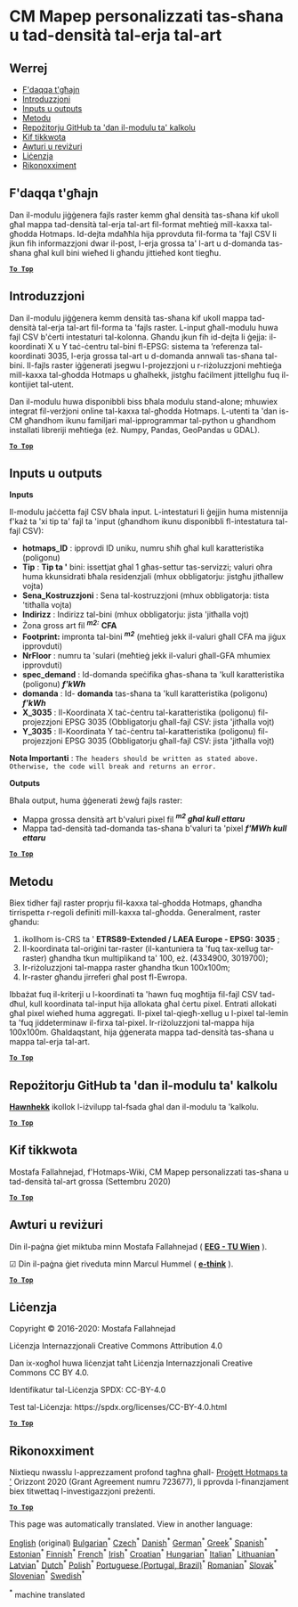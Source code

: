 <h1><a class="anchor" id="cm-customized-heat-and-gross-floor-area-density-maps" href="#cm-customized-heat-and-gross-floor-area-density-maps"><i class="fa fa-link"></i></a>CM Mapep personalizzati tas-sħana u tad-densità tal-erja tal-art</h1><h2><a class="anchor" id="table-of-contents" href="#table-of-contents"><i class="fa fa-link"></i></a> Werrej</h2><ul><li> <a href="#in-a-glance">F&#39;daqqa t&#39;għajn</a></li><li> <a href="#introduction">Introduzzjoni</a></li><li> <a href="#inputs-and-outputs">Inputs u outputs</a></li><li> <a href="#method">Metodu</a></li><li> <a href="#github-repository-of-this-calculation-module">Repożitorju GitHub ta &#39;dan il-modulu ta&#39; kalkolu</a></li><li> <a href="#how-to-cite">Kif tikkwota</a></li><li> <a href="#authors-and-reviewers">Awturi u reviżuri</a></li><li> <a href="#license">Liċenzja</a></li><li> <a href="#acknowledgement">Rikonoxximent</a></li></ul><h2><a class="anchor" id="in-a-glance" href="#in-a-glance"><i class="fa fa-link"></i></a> F&#39;daqqa t&#39;għajn</h2><p> Dan il-modulu jiġġenera fajls raster kemm għal densità tas-sħana kif ukoll għal mappa tad-densità tal-erja tal-art fil-format meħtieġ mill-kaxxa tal-għodda Hotmaps. Id-dejta mdaħħla hija pprovduta fil-forma ta &#39;fajl CSV li jkun fih informazzjoni dwar il-post, l-erja grossa ta&#39; l-art u d-domanda tas-sħana għal kull bini wieħed li għandu jittieħed kont tiegħu.</p><p> <a href="#table-of-contents"><strong><code>To Top</code></strong></a></p><h2><a class="anchor" id="introduction" href="#introduction"><i class="fa fa-link"></i></a> Introduzzjoni</h2><p> Dan il-modulu jiġġenera kemm densità tas-sħana kif ukoll mappa tad-densità tal-erja tal-art fil-forma ta &#39;fajls raster. L-input għall-modulu huwa fajl CSV b&#39;ċerti intestaturi tal-kolonna. Għandu jkun fih id-dejta li ġejja: il-koordinati X u Y taċ-ċentru tal-bini fl-EPSG: sistema ta ’referenza tal-koordinati 3035, l-erja grossa tal-art u d-domanda annwali tas-sħana tal-bini. Il-fajls raster iġġenerati jsegwu l-projezzjoni u r-riżoluzzjoni meħtieġa mill-kaxxa tal-għodda Hotmaps u għalhekk, jistgħu faċilment jittellgħu fuq il-kontijiet tal-utent.</p><p> Dan il-modulu huwa disponibbli biss bħala modulu stand-alone; mhuwiex integrat fil-verżjoni online tal-kaxxa tal-għodda Hotmaps. L-utenti ta &#39;dan is-CM għandhom ikunu familjari mal-ipprogrammar tal-python u għandhom installati libreriji meħtieġa (eż. Numpy, Pandas, GeoPandas u GDAL).</p><p> <a href="#table-of-contents"><strong><code>To Top</code></strong></a></p><h2><a class="anchor" id="inputs-and-outputs" href="#inputs-and-outputs"><i class="fa fa-link"></i></a> Inputs u outputs</h2><p> <strong>Inputs</strong></p><p> Il-modulu jaċċetta fajl CSV bħala input. L-intestaturi li ġejjin huma mistennija f&#39;każ ta &#39;xi tip ta&#39; fajl ta &#39;input (għandhom ikunu disponibbli fl-intestatura tal-fajl CSV):</p><ul><li> <strong>hotmaps_ID</strong> : ipprovdi ID uniku, numru sħiħ għal kull karatteristika (poligonu)</li><li> <strong>Tip</strong> : <strong>Tip ta &#39;</strong> bini: issettjat għal 1 għas-settur tas-servizzi; valuri oħra huma kkunsidrati bħala residenzjali (mhux obbligatorju: jistgħu jitħallew vojta)</li><li> <strong>Sena_Kostruzzjoni</strong> : Sena tal-kostruzzjoni (mhux obbligatorja: tista &#39;titħalla vojta)</li><li> <strong>Indirizz</strong> : Indirizz tal-bini (mhux obbligatorju: jista &#39;jitħalla vojt)</li><li> Żona gross art fil <strong><em><sup>m2:</sup></em></strong> <strong>CFA</strong></li><li> <strong>Footprint:</strong> impronta tal-bini <strong><em><sup>m2</sup></em></strong> (meħtieġ jekk il-valuri għall CFA ma jiġux ipprovduti)</li><li> <strong>NrFloor</strong> : numru ta &#39;sulari (meħtieġ jekk il-valuri għall-GFA mhumiex ipprovduti)</li><li> <strong>spec_demand</strong> : Id-domanda speċifika għas-sħana ta &#39;kull karatteristika (poligonu) <strong><em>f&#39;kWh</em></strong></li><li> <strong>domanda</strong> : Id- <strong>domanda</strong> tas-sħana ta &#39;kull karatteristika (poligonu) <strong><em>f&#39;kWh</em></strong></li><li> <strong>X_3035</strong> : Il-Koordinata X taċ-ċentru tal-karatteristika (poligonu) fil-projezzjoni EPSG 3035 (Obbligatorju għall-fajl CSV: jista &#39;jitħalla vojt)</li><li> <strong>Y_3035</strong> : Il-Koordinata Y taċ-ċentru tal-karatteristika (poligonu) fil-projezzjoni EPSG 3035 (Obbligatorju għall-fajl CSV: jista &#39;jitħalla vojt)</li></ul><p> <strong>Nota Importanti</strong> : <code>The headers should be written as stated above. Otherwise, the code will break and returns an error.</code></p><p> <strong>Outputs</strong></p><p> Bħala output, huma ġġenerati żewġ fajls raster:</p><ul><li> Mappa grossa densità art b&#39;valuri pixel fil <strong><em><sup>m2</sup> għal kull ettaru</em></strong></li><li> Mappa tad-densità tad-domanda tas-sħana b&#39;valuri ta &#39;pixel <strong><em>f&#39;MWh kull ettaru</em></strong></li></ul><p> <a href="#table-of-contents"><strong><code>To Top</code></strong></a></p><h2><a class="anchor" id="method" href="#method"><i class="fa fa-link"></i></a> Metodu</h2><p> Biex tidher fajl raster proprju fil-kaxxa tal-għodda Hotmaps, għandha tirrispetta r-regoli definiti mill-kaxxa tal-għodda. Ġeneralment, raster għandu:</p><ol><li> ikollhom is-CRS ta &#39; <strong>ETRS89-Extended / LAEA Europe - EPSG: 3035</strong> ;</li><li> Il-koordinata tal-oriġini tar-raster (il-kantuniera ta &#39;fuq tax-xellug tar-raster) għandha tkun multiplikand ta&#39; 100, eż. (4334900, 3019700);</li><li> Ir-riżoluzzjoni tal-mappa raster għandha tkun 100x100m;</li><li> Ir-raster għandu jirreferi għal post fl-Ewropa.</li></ol><p> Ibbażat fuq il-kriterji u l-koordinati ta &#39;hawn fuq mogħtija fil-fajl CSV tad-dħul, kull koordinata tal-input hija allokata għal ċertu pixel. Entrati allokati għal pixel wieħed huma aggregati. Il-pixel tal-qiegħ-xellug u l-pixel tal-lemin ta &#39;fuq jiddeterminaw il-firxa tal-pixel. Ir-riżoluzzjoni tal-mappa hija 100x100m. Għaldaqstant, hija ġġenerata mappa tad-densità tas-sħana u mappa tal-erja tal-art.</p><p> <a href="#table-of-contents"><strong><code>To Top</code></strong></a></p><h2><a class="anchor" id="github-repository-of-this-calculation-module" href="#github-repository-of-this-calculation-module"><i class="fa fa-link"></i></a> Repożitorju GitHub ta &#39;dan il-modulu ta&#39; kalkolu</h2><p> <strong><a href="https://github.com/HotMaps/customized_h_fa_dm">Hawnhekk</a></strong> ikollok l-iżvilupp tal-fsada għal dan il-modulu ta &#39;kalkolu.</p><p> <a href="#table-of-contents"><strong><code>To Top</code></strong></a></p><h2><a class="anchor" id="how-to-cite" href="#how-to-cite"><i class="fa fa-link"></i></a> Kif tikkwota</h2><p> Mostafa Fallahnejad, f&#39;Hotmaps-Wiki, CM Mapep personalizzati tas-sħana u tad-densità tal-art grossa (Settembru 2020)</p><p> <a href="#table-of-contents"><strong><code>To Top</code></strong></a></p><h2><a class="anchor" id="authors-and-reviewers" href="#authors-and-reviewers"><i class="fa fa-link"></i></a> Awturi u reviżuri</h2><p> Din il-paġna ġiet miktuba minn Mostafa Fallahnejad ( <strong><a href="https://eeg.tuwien.ac.at/">EEG - TU Wien</a></strong> ).</p><p> ☑ Din il-paġna ġiet riveduta minn Marcul Hummel ( <strong><a href="https://e-think.ac.at">e-think</a></strong> ).</p><p> <a href="#table-of-contents"><strong><code>To Top</code></strong></a></p><h2><a class="anchor" id="license" href="#license"><i class="fa fa-link"></i></a> Liċenzja</h2><p> Copyright © 2016-2020: Mostafa Fallahnejad</p><p> Liċenzja Internazzjonali Creative Commons Attribution 4.0</p><p> Dan ix-xogħol huwa liċenzjat taħt Liċenzja Internazzjonali Creative Commons CC BY 4.0.</p><p> Identifikatur tal-Liċenzja SPDX: CC-BY-4.0</p><p> Test tal-Liċenzja: https://spdx.org/licenses/CC-BY-4.0.html</p><p> <a href="#table-of-contents"><strong><code>To Top</code></strong></a></p><h2><a class="anchor" id="acknowledgement" href="#acknowledgement"><i class="fa fa-link"></i></a> Rikonoxximent</h2><p> Nixtiequ nwasslu l-apprezzament profond tagħna għall- <a href="https://www.hotmaps-project.eu">Proġett Hotmaps ta &#39;</a> Orizzont 2020 (Grant Agreement numru 723677), li pprovda l-finanzjament biex titwettaq l-investigazzjoni preżenti.</p><p> <a href="#table-of-contents"><strong><code>To Top</code></strong></a></p>
<!--- THIS IS A SUPER UNIQUE IDENTIFIER -->

This page was automatically translated. View in another language:

[English](../en/CM-Customized-heat-and-floor-area-density-maps) (original) [Bulgarian](../bg/CM-Customized-heat-and-floor-area-density-maps)<sup>\*</sup> [Czech](../cs/CM-Customized-heat-and-floor-area-density-maps)<sup>\*</sup> [Danish](../da/CM-Customized-heat-and-floor-area-density-maps)<sup>\*</sup> [German](../de/CM-Customized-heat-and-floor-area-density-maps)<sup>\*</sup> [Greek](../el/CM-Customized-heat-and-floor-area-density-maps)<sup>\*</sup> [Spanish](../es/CM-Customized-heat-and-floor-area-density-maps)<sup>\*</sup> [Estonian](../et/CM-Customized-heat-and-floor-area-density-maps)<sup>\*</sup> [Finnish](../fi/CM-Customized-heat-and-floor-area-density-maps)<sup>\*</sup> [French](../fr/CM-Customized-heat-and-floor-area-density-maps)<sup>\*</sup> [Irish](../ga/CM-Customized-heat-and-floor-area-density-maps)<sup>\*</sup> [Croatian](../hr/CM-Customized-heat-and-floor-area-density-maps)<sup>\*</sup> [Hungarian](../hu/CM-Customized-heat-and-floor-area-density-maps)<sup>\*</sup> [Italian](../it/CM-Customized-heat-and-floor-area-density-maps)<sup>\*</sup> [Lithuanian](../lt/CM-Customized-heat-and-floor-area-density-maps)<sup>\*</sup> [Latvian](../lv/CM-Customized-heat-and-floor-area-density-maps)<sup>\*</sup>  [Dutch](../nl/CM-Customized-heat-and-floor-area-density-maps)<sup>\*</sup> [Polish](../pl/CM-Customized-heat-and-floor-area-density-maps)<sup>\*</sup> [Portuguese (Portugal, Brazil)](../pt/CM-Customized-heat-and-floor-area-density-maps)<sup>\*</sup> [Romanian](../ro/CM-Customized-heat-and-floor-area-density-maps)<sup>\*</sup> [Slovak](../sk/CM-Customized-heat-and-floor-area-density-maps)<sup>\*</sup> [Slovenian](../sl/CM-Customized-heat-and-floor-area-density-maps)<sup>\*</sup> [Swedish](../sv/CM-Customized-heat-and-floor-area-density-maps)<sup>\*</sup> 

<sup>\*</sup> machine translated
